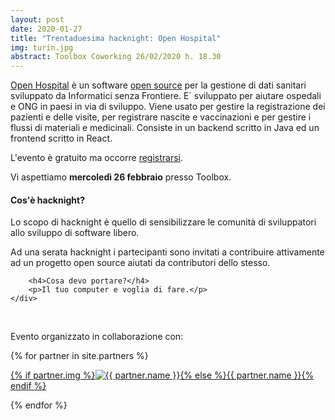 ```yaml
---
layout: post
date: 2020-01-27
title: "Trentaduesima hacknight: Open Hospital"
img: turin.jpg
abstract: Toolbox Coworking 26/02/2020 h. 18.30
---
```


<div class="row">
    <div class="col-lg-12">
    <p>
<a href="https://www.open-hospital.org/" target="_blank">Open Hospital</a> è un software <a href="https://github.com/informatici" target="_blank">open source</a> per la gestione di dati sanitari sviluppato da Informatici senza Frontiere. E` sviluppato per aiutare ospedali e ONG in paesi in via di sviluppo. Viene usato per gestire la registrazione dei pazienti e delle visite, per registrare nascite e vaccinazioni e per gestire i flussi di materiali e medicinali. Consiste in un backend scritto in Java ed un frontend scritto in React.
    </p>
        <p>L'evento è gratuito ma occorre <a href="https://tohacknight-openhospital.eventbrite.it" target="_blank" title="Registrati all'evento tramite eventbrite">registrarsi</a>.</p>
        <p>Vi aspettiamo <strong>mercoledì 26 febbraio</strong> presso Toolbox.</p>
    </div>
</div>

<div class="row">
    <div class="col-lg-12">
        <h4>Cos'è hacknight?</h4>
        <p>Lo scopo di hacknight è quello di sensibilizzare le comunità di sviluppatori allo sviluppo di software libero.</p>
        <p>Ad una serata hacknight i partecipanti sono invitati a contribuire attivamente ad un progetto open source aiutati da contributori dello stesso.</p>

        <h4>Cosa devo portare?</h4>
        <p>Il tuo computer e voglia di fare.</p>
    </div>
</div>

<div class="row">
    <div class="col-lg-12">
        <p><br></p>
        <p>Evento organizzato in collaborazione con:</p>
        {% for partner in site.partners %}
            <p><a href="{{ partner.url }}" target="_blank">{% if partner.img %}<img src="{{ partner.img }}" alt="{{ partner.name }}">{% else %}{{ partner.name }}{% endif %}</a></p>
        {% endfor %}
    </div>
</div>
